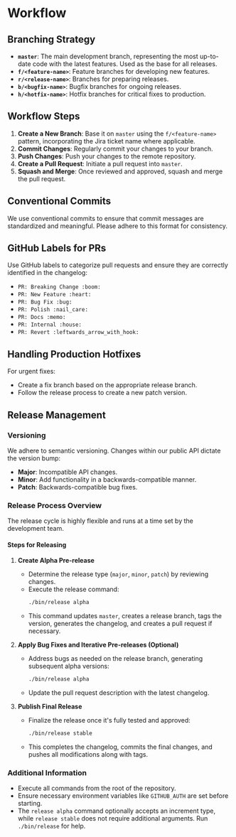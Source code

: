 # Workflow

## Branching Strategy

- **`master`**: The main development branch, representing the most up-to-date code with the latest features. Used as the
  base for all releases.
- **`f/<feature-name>`**: Feature branches for developing new features.
- **`r/<release-name>`**: Branches for preparing releases.
- **`b/<bugfix-name>`**: Bugfix branches for ongoing releases.
- **`h/<hotfix-name>`**: Hotfix branches for critical fixes to production.

## Workflow Steps

1. **Create a New Branch**: Base it on `master` using the `f/<feature-name>` pattern, incorporating the Jira ticket name
   where applicable.
2. **Commit Changes**: Regularly commit your changes to your branch.
3. **Push Changes**: Push your changes to the remote repository.
4. **Create a Pull Request**: Initiate a pull request into `master`.
5. **Squash and Merge**: Once reviewed and approved, squash and merge the pull request.

## Conventional Commits

We use conventional commits to ensure that commit messages are standardized and meaningful. Please adhere to this format
for consistency.

## GitHub Labels for PRs

Use GitHub labels to categorize pull requests and ensure they are correctly identified in the changelog:

- `PR: Breaking Change :boom:`
- `PR: New Feature :heart:`
- `PR: Bug Fix :bug:`
- `PR: Polish :nail_care:`
- `PR: Docs :memo:`
- `PR: Internal :house:`
- `PR: Revert :leftwards_arrow_with_hook:`

## Handling Production Hotfixes

For urgent fixes:

- Create a fix branch based on the appropriate release branch.
- Follow the release process to create a new patch version.

## Release Management

### Versioning

We adhere to semantic versioning. Changes within our public API dictate the version bump:

- **Major**: Incompatible API changes.
- **Minor**: Add functionality in a backwards-compatible manner.
- **Patch**: Backwards-compatible bug fixes.

### Release Process Overview

The release cycle is highly flexible and runs at a time set by the development team.

#### Steps for Releasing

1. **Create Alpha Pre-release**
    - Determine the release type (`major`, `minor`, `patch`) by reviewing changes.
    - Execute the release command:
      ```bash
      ./bin/release alpha
      ```
    - This command updates `master`, creates a release branch, tags the version, generates the changelog, and creates a
      pull request if necessary.

2. **Apply Bug Fixes and Iterative Pre-releases (Optional)**
    - Address bugs as needed on the release branch, generating subsequent alpha versions:
      ```bash
      ./bin/release alpha
      ```
    - Update the pull request description with the latest changelog.

3. **Publish Final Release**
    - Finalize the release once it's fully tested and approved:
      ```bash
      ./bin/release stable
      ```
    - This completes the changelog, commits the final changes, and pushes all modifications along with tags.

### Additional Information

- Execute all commands from the root of the repository.
- Ensure necessary environment variables like `GITHUB_AUTH` are set before starting.
- The `release alpha` command optionally accepts an increment type, while `release stable` does not require additional
  arguments. Run `./bin/release` for help. 

